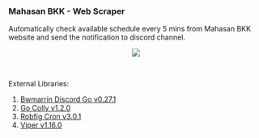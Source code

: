 ### Mahasan BKK - Web Scraper

Automatically check available schedule every 5 mins from Mahasan BKK website and send the notification to discord channel.<br>

<p align="center">
  <img src="https://skillicons.dev/icons?i=go,git" />
</p>
<br>

External Libraries:

1. <a href="https://github.com/bwmarrin/discordgo">Bwmarrin Discord Go v0.27.1</a>
1. <a href="https://github.com/gocolly/colly">Go Colly v1.2.0</a>
1. <a href="https://github.com/robfig/cron/v3">Robfig Cron v3.0.1</a>
1. <a href="https://github.com/spf13/viper">Viper v1.16.0</a>
